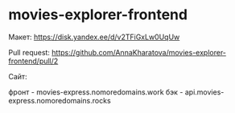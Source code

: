 # movies-explorer-frontend

Макет: https://disk.yandex.ee/d/v2TFiGxLw0UqUw

Pull request: https://github.com/AnnaKharatova/movies-explorer-frontend/pull/2

Сайт: 

фронт - movies-express.nomoredomains.work
бэк - api.movies-express.nomoredomains.rocks